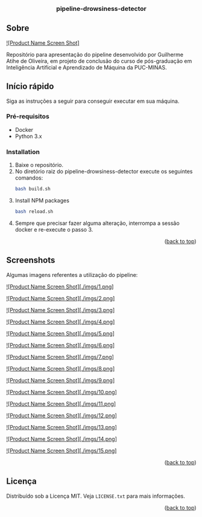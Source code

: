 <a name="readme-top"></a>

<!-- PROJECT LOGO -->
<br />
<div align="center">

  <h3 align="center">pipeline-drowsiness-detector</h3>

</div>

<!-- Sobre o projeto -->

## Sobre

[![Product Name Screen Shot]](/imgs/diagram.png)

Repositório para apresentação do pipeline desenvolvido por Guilherme Atihe de Oliveira, em projeto de conclusão do curso de pós-graduação em Inteligência Artificial e Aprendizado de Máquina da PUC-MINAS.

<!-- GETTING STARTED -->

## Início rápido

Siga as instruções a seguir para conseguir executar em sua máquina.

### Pré-requisitos

- Docker
- Python 3.x

### Installation

1. Baixe o repositório.
2. No diretório raiz do pipeline-drowsiness-detector execute os seguintes comandos:
   ```sh
   bash build.sh
   ```
3. Install NPM packages
   ```sh
   bash reload.sh
   ```
4. Sempre que precisar fazer alguma alteração, interrompa a sessão docker e re-execute o passo 3.

<p align="right">(<a href="#readme-top">back to top</a>)</p>

<!-- USAGE EXAMPLES -->

## Screenshots

Algumas imagens referentes a utilização do pipeline:

[![Product Name Screen Shot][./imgs/1.png]]()

[![Product Name Screen Shot][./imgs/2.png]](https://example.com)

[![Product Name Screen Shot][./imgs/3.png]](https://example.com)

[![Product Name Screen Shot][./imgs/4.png]](https://example.com)

[![Product Name Screen Shot][./imgs/5.png]](https://example.com)

[![Product Name Screen Shot][./imgs/6.png]](https://example.com)

[![Product Name Screen Shot][./imgs/7.png]](https://example.com)

[![Product Name Screen Shot][./imgs/8.png]](https://example.com)

[![Product Name Screen Shot][./imgs/9.png]](https://example.com)

[![Product Name Screen Shot][./imgs/10.png]](https://example.com)

[![Product Name Screen Shot][./imgs/11.png]](https://example.com)

[![Product Name Screen Shot][./imgs/12.png]](https://example.com)

[![Product Name Screen Shot][./imgs/13.png]](https://example.com)

[![Product Name Screen Shot][./imgs/14.png]](https://example.com)

[![Product Name Screen Shot][./imgs/15.png]](https://example.com)

<p align="right">(<a href="#readme-top">back to top</a>)</p>

<!-- LICENSE -->

## Licença

Distribuído sob a Licença MIT. Veja `LICENSE.txt` para mais informações.

<p align="right">(<a href="#readme-top">back to top</a>)</p>

<!-- CONTACT -->
